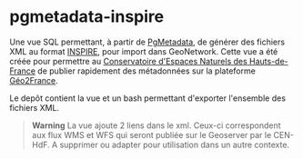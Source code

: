 # pgmetadata-inspire 

Une vue SQL permettant, à partir de [PgMetadata](https://github.com/3liz/qgis-pgmetadata-plugin), de générer des fichiers XML au format [INSPIRE](https://inspire.ec.europa.eu/id/document/tg/metadata-iso19139), pour import dans GeoNetwork.
Cette vue a été créée pour permettre au [Conservatoire d'Espaces Naturels des Hauts-de-France](https://www.cen-hautsdefrance.org/) de publier rapidement des métadonnées sur la plateforme [Géo2France](https://www.geo2france.fr/).

Le depôt contient la vue et un bash permettant d'exporter l'ensemble des fichiers XML.

> **Warning**
> La vue ajoute 2 liens dans le xml. Ceux-ci correspondent aux flux WMS et WFS qui seront publiée sur le Geoserver par le CEN-HdF.
> A supprimer ou adapter pour utilisation dans un autre contexte.

